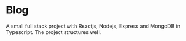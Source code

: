 # Blog
A small full stack project with Reactjs, Nodejs, Express and MongoDB in Typescript. The project structures well.
